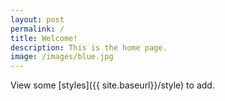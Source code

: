 ```yaml
---
layout: post
permalink: /
title: Welcome!
description: This is the home page.
image: /images/blue.jpg
---
```


View some [styles]({{ site.baseurl}}/style) to add.